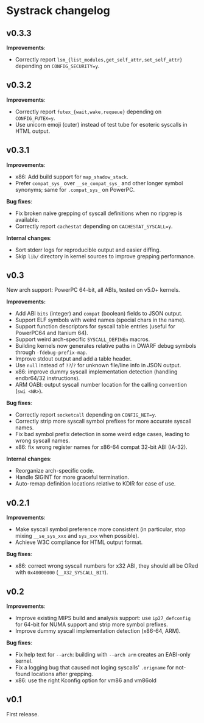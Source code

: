 Systrack changelog
==================

v0.3.3
------

**Improvements**:

- Correctly report `lsm_{list_modules,get_self_attr,set_self_attr}` depending on
  `CONFIG_SECURITY=y`.

v0.3.2
------

**Improvements**:

- Correctly report `futex_{wait,wake,requeue}` depending on `CONFIG_FUTEX=y`.
- Use unicorn emoji (cuter) instead of test tube for esoteric syscalls in HTML
  output.

v0.3.1
------

**Improvements**:

- x86: Add build support for `map_shadow_stack`.
- Prefer `compat_sys_` over `__se_compat_sys_` and other longer symbol synonyms;
  same for `.compat_sys_` on PowerPC.

**Bug fixes**:

- Fix broken naive grepping of syscall definitions when no ripgrep is available.
- Correctly report `cachestat` depending on `CACHESTAT_SYSCALL=y`.

**Internal changes**:

- Sort stderr logs for reproducible output and easier diffing.
- Skip `lib/` directory in kernel sources to improve grepping performance.

v0.3
----

New arch support: PowerPC 64-bit, all ABIs, tested on v5.0+ kernels.

**Improvements:**

- Add ABI `bits` (integer) and `compat` (boolean) fields to JSON output.
- Support ELF symbols with weird names (special chars in the name).
- Support function descriptors for syscall table entries (useful for PowerPC64
  and Itanium 64).
- Support weird arch-specific `SYSCALL_DEFINEn` macros.
- Building kernels now generates relative paths in DWARF debug symbols through
  `-fdebug-prefix-map`.
- Improve stdout output and add a table header.
- Use `null` instead of `??`/`?` for unknown file/line info in JSON output.
- x86: improve dummy syscall implementation detection (handling endbr64/32
  instructions).
- ARM OABI: output syscall number location for the calling convention
  (`swi <NR>`).

**Bug fixes**:

- Correctly report `socketcall` depending on `CONFIG_NET=y`.
- Correctly strip more syscall symbol prefixes for more accurate syscall names.
- Fix bad symbol prefix detection in some weird edge cases, leading to wrong
  syscall names.
- x86: fix wrong register names for x86-64 compat 32-bit ABI (IA-32).

**Internal changes**:

- Reorganize arch-specific code.
- Handle SIGINT for more graceful termination.
- Auto-remap definition locations relative to KDIR for ease of use.

v0.2.1
------

**Improvements**:

- Make syscall symbol preference more consistent (in particular, stop mixing
  `__se_sys_xxx` and `sys_xxx` when possible).
- Achieve W3C compliance for HTML output format.

**Bug fixes**:

- x86: correct wrong syscall numbers for x32 ABI, they should all be ORed with
  `0x40000000` (`__X32_SYSCALL_BIT`).

v0.2
----

**Improvements**:

- Improve existing MIPS build and analysis support: use `ip27_defconfig` for
  64-bit for NUMA support and strip more symbol prefixes.
- Improve dummy syscall implementation detection (x86-64, ARM).

**Bug fixes**:

- Fix help text for `--arch`: building with `--arch arm` creates an
  EABI-only kernel.
- Fix a logging bug that caused not loging syscalls' `.origname` for not-found
  locations after grepping.
- x86: use the right Kconfig option for vm86 and vm86old

v0.1
----

First release.
